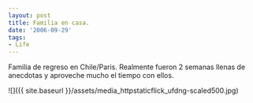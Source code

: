 ```yaml
---
layout: post
title: Familia en casa.
date: '2006-09-29'
tags:
- Life
---
```


Familia de regreso en Chile/Paris. Realmente fueron 2 semanas llenas de anecdotas y aproveche mucho el tiempo con ellos.

 ![]({{ site.baseurl }}/assets/media_httpstaticflick_ufdng-scaled500.jpg)
